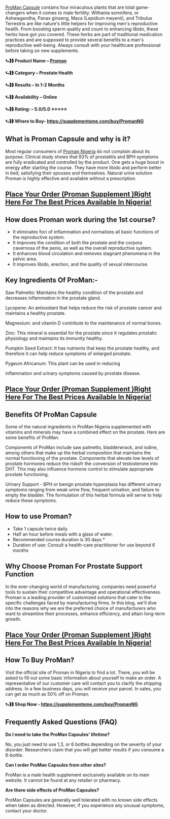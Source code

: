 <p><a href="https://supplementsme.com/buy/PromanNG"><span style="font-weight: 400;">ProMan Capsule</span></a><span style="font-weight: 400;"> contains four miraculous plants that are total game-changers when it comes to male fertility. Withania somnifera, or Ashwagandha, Panax ginseng, Maca (Lepidium meyenii), and Tribulus Terrestris are like nature's little helpers for improving men's reproductive health. From boosting sperm quality and count to enhancing libido, these herbs have got you covered. These herbs are part of traditional medication practices and are supposed to provide several benefits to a man's reproductive well-being. Always consult with your healthcare professional before taking on new supplements.</span></p>
<p><strong>⮑❱❱ Product Name &ndash; </strong><a href="https://supplementsme.com/buy/PromanNG"><strong>Proman</strong></a></p>
<p><strong>⮑❱❱ Category &ndash; Prostate Health</strong></p>
<p><strong>⮑❱❱ Results &ndash; In 1-2 Months</strong></p>
<p><strong>⮑❱❱ Availability &ndash; Online</strong></p>
<p><strong>⮑❱❱ Rating: &ndash; 5.0/5.0 ⭐⭐⭐⭐⭐</strong></p>
<p><strong>⮑❱❱ Where to Buy- </strong><a href="https://supplementsme.com/buy/PromanNG"><strong>https://supplementsme.com/buy/PromanNG</strong></a></p>
<h2><strong>What is Proman Capsule and why is it?</strong></h2>
<p><span style="font-weight: 400;">Most regular consumers of </span><a href="https://supplementsme.com/buy/PromanNG"><span style="font-weight: 400;">Proman Nigeria</span></a><span style="font-weight: 400;"> do not complain about its purpose. Clinical study shows that 93% of prostatitis and BPH symptoms are fully eradicated and controlled by the product. One gets a huge boost in energy after starting the course. They have more libido and perform better in bed, satisfying their spouses and themselves. Natural urine solution Proman is highly effective and available without a prescription.&nbsp;</span></p>
<h2><a href="https://supplementsme.com/buy/PromanNG"><strong>Place Your Order (Proman Supplement )Right Here For The Best Prices Available In Nigeria!</strong></a></h2>
<h2><strong>How does Proman work during the 1st course?</strong></h2>
<ul>
<li style="font-weight: 400;"><span style="font-weight: 400;">It eliminates foci of inflammation and normalizes all basic functions of the reproductive system.</span></li>
<li style="font-weight: 400;"><span style="font-weight: 400;">It improves the condition of both the prostate and the corpora cavernosa of the penis, as well as the overall reproductive system.</span></li>
<li style="font-weight: 400;"><span style="font-weight: 400;">It enhances blood circulation and removes stagnant phenomena in the pelvic area.</span></li>
<li style="font-weight: 400;"><span style="font-weight: 400;">It improves libido, erection, and the quality of sexual intercourse.</span></li>
</ul>
<h2><strong>Key Ingredients Of ProMan:-</strong></h2>
<p><span style="font-weight: 400;">Saw Palmetto: Maintains the healthy condition of the prostate and decreases inflammation in the prostate gland.</span></p>
<p><span style="font-weight: 400;">Lycopene: An antioxidant that helps reduce the risk of prostate cancer and maintains a healthy prostate.</span></p>
<p><span style="font-weight: 400;">Magnesium: and vitamin D contribute to the maintenance of normal bones.</span></p>
<p><span style="font-weight: 400;">Zinc: This mineral is essential for the prostate since it regulates prostatic physiology and maintains its immunity healthy.</span></p>
<p><span style="font-weight: 400;">Pumpkin Seed Extract: It has nutrients that keep the prostate healthy, and therefore it can help reduce symptoms of enlarged prostate.</span></p>
<p><span style="font-weight: 400;">Pygeum Africanum: This plant can be used in reducing</span></p>
<p><span style="font-weight: 400;">inflammation and urinary symptoms caused by prostate disease.</span></p>
<h2><a href="https://supplementsme.com/buy/PromanNG"><strong>Place Your Order (Proman Supplement )Right Here For The Best Prices Available In Nigeria!</strong></a></h2>
<h2><strong>Benefits Of ProMan Capsule</strong></h2>
<p><span style="font-weight: 400;">Some of the natural ingredients in ProMan Nigeria supplemented with vitamins and minerals may have a combined effect on the prostate. Here are some benefits of ProMan.</span></p>
<p><span style="font-weight: 400;">Components of ProMan include saw palmetto, bladderwrack, and iodine, among others that make up the herbal composition that maintains the normal functioning of the prostate. Components that elevate low levels of prostate hormones reduce the riskofr the conversion of testosterone into DHT. This may also influence hormone control to stimulate appropriate prostate functioning.</span></p>
<p><span style="font-weight: 400;">Urinary Support - BPH or benign prostate hyperplasia has different urinary symptoms ranging from weak urine flow, frequent urination, and failure to empty the bladder. The formulation of this herbal formula will serve to help reduce these symptoms.</span></p>
<h2><strong>How to use Proman?</strong></h2>
<ul>
<li style="font-weight: 400;"><span style="font-weight: 400;">Take 1 capsule twice daily.</span></li>
<li style="font-weight: 400;"><span style="font-weight: 400;">Half an hour before meals with a glass of water.</span></li>
<li style="font-weight: 400;"><span style="font-weight: 400;">Recommended course duration is 30 days.*</span></li>
<li style="font-weight: 400;"><span style="font-weight: 400;">Duration of use: Consult a health-care practitioner for use beyond 6 months</span></li>
</ul>
<h2><strong>Why Choose Proman For Prostate Support Function</strong></h2>
<p><span style="font-weight: 400;">In the ever-changing world of manufacturing, companies need powerful tools to sustain their competitive advantage and operational effectiveness. Proman is a leading provider of customized solutions that cater to the specific challenges faced by manufacturing firms. In this blog, we'll dive into the reasons why we are the preferred choice of manufacturers who want to streamline their processes, enhance efficiency, and attain long-term growth.</span></p>
<h2><a href="https://supplementsme.com/buy/PromanNG"><strong>Place Your Order (Proman Supplement )Right Here For The Best Prices Available In Nigeria!</strong></a></h2>
<h2><strong>How To Buy ProMan?</strong></h2>
<p><span style="font-weight: 400;">Visit the official site of Proman in Nigeria to find a lot. There, you will be asked to fill out some basic information about yourself to make an order. A representative of our customer care will contact you to clarify the shipping address. In a few business days, you will receive your parcel. In sales, you can get as much as 50% off on Proman.</span></p>
<p><strong>⮑❱❱ Shop Now - </strong><a href="https://supplementsme.com/buy/PromanNG"><strong>https://supplementsme.com/buy/PromanNG</strong></a></p>
<h2><strong>Frequently Asked Questions (FAQ)</strong></h2>
<p><strong>Do I need to take the ProMan Capsules' lifetime?</strong></p>
<p><span style="font-weight: 400;">No, you just need to use 1,3, or 6 bottles depending on the severity of your disorder. Researchers claim that you will get better results if you consume a 6-bottle.&nbsp;</span></p>
<p><strong>Can I order ProMan Capsules from other sites?</strong></p>
<p><span style="font-weight: 400;">ProMan is a male health supplement exclusively available on its main website. It cannot be found at any retailer or pharmacy.</span></p>
<p><strong>Are there side effects of ProMan Capsules?</strong></p>
<p><span style="font-weight: 400;">ProMan Capsules are generally well tolerated with no known side effects when taken as directed. However, if you experience any unusual symptoms, contact your doctor.</span><br /><br /></p>
